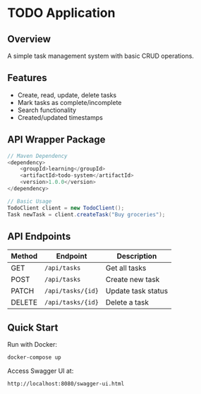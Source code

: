 # TODO Application

## Overview
A simple task management system with basic CRUD operations.

## Features
- Create, read, update, delete tasks  
- Mark tasks as complete/incomplete  
- Search functionality  
- Created/updated timestamps  

## API Wrapper Package

```java
// Maven Dependency
<dependency>
    <groupId>learning</groupId>
    <artifactId>todo-system</artifactId>
    <version>1.0.0</version>
</dependency>

// Basic Usage
TodoClient client = new TodoClient();
Task newTask = client.createTask("Buy groceries");
```

## API Endpoints

| Method | Endpoint              | Description        |
|--------|-----------------------|--------------------|
| GET    | `/api/tasks`          | Get all tasks      |
| POST   | `/api/tasks`          | Create new task    |
| PATCH  | `/api/tasks/{id}`     | Update task status |
| DELETE | `/api/tasks/{id}`     | Delete a task      |

## Quick Start

Run with Docker:

```bash
docker-compose up
```

Access Swagger UI at:

```
http://localhost:8080/swagger-ui.html
```
